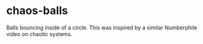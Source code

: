# chaos-balls
Balls bouncing inside of a circle. This was inspired by a similar Numberphile video on chaotic systems.

